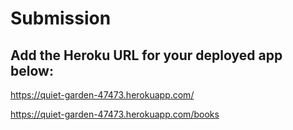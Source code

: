 # Submission
## Add the Heroku URL for your deployed app below:
https://quiet-garden-47473.herokuapp.com/

https://quiet-garden-47473.herokuapp.com/books
